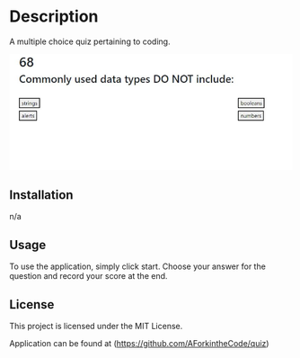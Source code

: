 # Description
A multiple choice quiz pertaining to coding.

![screenshot of quiz](quiz.JPG)

## Installation
n/a

## Usage
To use the application, simply click start.  Choose your answer for the question and record your score at the end.  

## License
This project is licensed under the MIT License.

Application can be found at (https://github.com/AForkintheCode/quiz)
